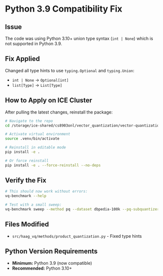 # Python 3.9 Compatibility Fix

## Issue
The code was using Python 3.10+ union type syntax (`int | None`) which is not supported in Python 3.9.

## Fix Applied
Changed all type hints to use `typing.Optional` and `typing.Union`:
- `int | None` → `Optional[int]`
- `list[Type]` → `List[Type]`

## How to Apply on ICE Cluster

After pulling the latest changes, reinstall the package:

```bash
# Navigate to the repo
cd /storage/ice-shared/cs8903onl/vector_quantization/vector-quantization

# Activate virtual environment
source .venv/bin/activate

# Reinstall in editable mode
pip install -e .

# Or force reinstall
pip install -e . --force-reinstall --no-deps
```

## Verify the Fix

```bash
# This should now work without errors:
vq-benchmark --help

# Test with a small sweep:
vq-benchmark sweep --method pq --dataset dbpedia-100k --pq-subquantizers "8" --pq-bits "8"
```

## Files Modified

- `src/haag_vq/methods/product_quantization.py` - Fixed type hints

## Python Version Requirements

- **Minimum:** Python 3.9 (now compatible)
- **Recommended:** Python 3.10+
